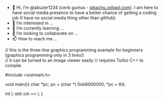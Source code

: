 - 👋 Hi, I’m @abuzer1234   (cenk gumus - pikachu_p@aol.com).
            I am here to have social media presence to have a better chance of getting a coding job (I have no social media thing other than gitHub).
- 👀 I’m interested in ...
- 🌱 I’m currently learning ...
- 💞️ I’m looking to collaborate on ...
- 📫 How to reach me ...




// this is the three-line graphics programming example for beginners  (graphics programming only in 3 lines!)  
// it can be turned to an image viewer easily
// requires Turbo C++ to compile

#include <iostream.h>

void main(){
char *pc;
pc =  (char *) 0xb8000000;
*pc = 64;

int i;
std::cin   >>    i; 
}



<!---
abuzer1234/abuzer1234 is a ✨ special ✨ repository because its `README.md` (this file) appears on your GitHub profile.
You can click the Preview link to take a look at your changes.
--->
